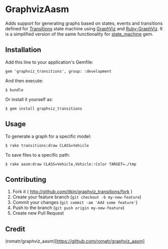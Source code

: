 # GraphvizAasm

Adds support for generating graphs based on states, events and transitions defined for [Transitions](https://github.com/troessner/transitions) state machine using
[GraphViz](http://www.graphviz.org) and [Ruby-GraphViz](https://github.com/glejeune/Ruby-Graphviz).
It is a simplified version of the same functionality for [state_machine](https://github.com/pluginaweek/state_machine) gem.

## Installation

Add this line to your application's Gemfile:

    gem 'graphviz_transitions', group: :development

And then execute:

    $ bundle

Or install it yourself as:

    $ gem install graphviz_transitions

## Usage

To generate a graph for a specific model:

    $ rake transitions:draw CLASS=Vehicle

To save files to a specific path:

    $ rake aasm:draw CLASS=Vehicle,Vehicle::Color TARGET=./tmp


## Contributing

1. Fork it ( http://github.com/itkin/graphviz_transitions/fork )
2. Create your feature branch (`git checkout -b my-new-feature`)
3. Commit your changes (`git commit -am 'Add some feature'`)
4. Push to the branch (`git push origin my-new-feature`)
5. Create new Pull Request


## Credit 

(romatr/graphviz_aasm)[https://github.com/romatr/graphviz_aasm]